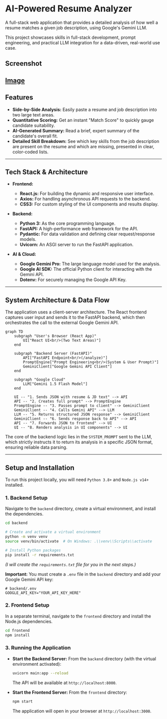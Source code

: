 # AI-Powered Resume Analyzer

A full-stack web application that provides a detailed analysis of how well a resume matches a given job description, using Google's Gemini LLM.

This project showcases skills in full-stack development, prompt engineering, and practical LLM integration for a data-driven, real-world use case.

## Screenshot

[Image](https://github.com/user-attachments/assets/9ae7c4d1-d27c-49b7-996d-043f052715d2) 
---

## Features

-   **Side-by-Side Analysis:** Easily paste a resume and job description into two large text areas.
-   **Quantitative Scoring:** Get an instant "Match Score" to quickly gauge candidate suitability.
-   **AI-Generated Summary:** Read a brief, expert summary of the candidate's overall fit.
-   **Detailed Skill Breakdown:** See which key skills from the job description are present on the resume and which are missing, presented in clear, color-coded lists.

---

## Tech Stack & Architecture

-   **Frontend:**
    -   **React.js:** For building the dynamic and responsive user interface.
    -   **Axios:** For handling asynchronous API requests to the backend.
    -   **CSS3:** For custom styling of the UI components and results display.

-   **Backend:**
    -   **Python 3:** As the core programming language.
    -   **FastAPI:** A high-performance web framework for the API.
    -   **Pydantic:** For data validation and defining clear request/response models.
    -   **Uvicorn:** An ASGI server to run the FastAPI application.

-   **AI & Cloud:**
    -   **Google Gemini Pro:** The large language model used for the analysis.
    -   **Google AI SDK:** The official Python client for interacting with the Gemini API.
    -   **Dotenv:** For securely managing the Google API Key.

---

## System Architecture & Data Flow

The application uses a client-server architecture. The React frontend captures user input and sends it to the FastAPI backend, which then orchestrates the call to the external Google Gemini API.

```mermaid
graph TD
    subgraph "User's Browser (React App)"
        UI["React UI<br/>(Two Text Areas)"]
    end

    subgraph "Backend Server (FastAPI)"
        API["FastAPI Endpoint<br/>(/analyze)"]
        PromptEngine["Prompt Engineering<br/>(System & User Prompt)"]
        GeminiClient["Google Gemini API Client"]
    end
    
    subgraph "Google Cloud"
        LLM["Gemini 1.5 Flash Model"]
    end

    UI -- "1. Sends JSON with resume & JD text" --> API
    API -- "2. Creates full prompt" --> PromptEngine
    PromptEngine -- "3. Passes prompt to client" --> GeminiClient
    GeminiClient -- "4. Calls Gemini API" --> LLM
    LLM -- "5. Returns structured JSON response" --> GeminiClient
    GeminiClient -- "6. Sends response back to API" --> API
    API -- "7. Forwards JSON to frontend" --> UI
    UI -- "8. Renders analysis in UI components" --> UI
```

The core of the backend logic lies in the `SYSTEM_PROMPT` sent to the LLM, which strictly instructs it to return its analysis in a specific JSON format, ensuring reliable data parsing.

---

## Setup and Installation

To run this project locally, you will need `Python 3.8+` and `Node.js v14+` installed.

### 1. Backend Setup

Navigate to the `backend` directory, create a virtual environment, and install the dependencies.

```bash
cd backend

# Create and activate a virtual environment
python -m venv venv
source venv/bin/activate  # On Windows: .\\venv\\Scripts\\activate

# Install Python packages
pip install -r requirements.txt
```
*(I will create the `requirements.txt` file for you in the next steps.)*

**Important:** You must create a `.env` file in the `backend` directory and add your Google Gemini API key:
```
# backend/.env
GOOGLE_API_KEY="YOUR_API_KEY_HERE"
```

### 2. Frontend Setup

In a separate terminal, navigate to the `frontend` directory and install the Node.js dependencies.

```bash
cd frontend
npm install
```

### 3. Running the Application

-   **Start the Backend Server:** From the `backend` directory (with the virtual environment activated):
    ```bash
    uvicorn main:app --reload
    ```
    The API will be available at `http://localhost:8000`.

-   **Start the Frontend Server:** From the `frontend` directory:
    ```bash
    npm start
    ```
    The application will open in your browser at `http://localhost:3000`. 